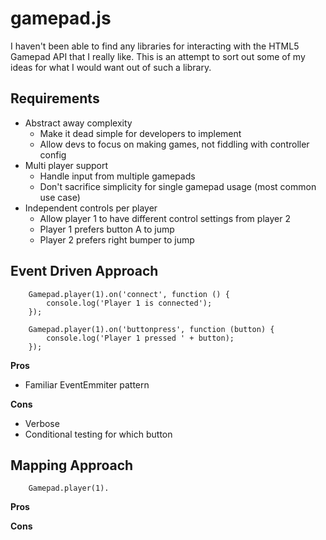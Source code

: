 # gamepad.js

I haven't been able to find any libraries for interacting with the HTML5 Gamepad API that I really like. This is an attempt to sort out some of my ideas for what I would want out of such a library.


## Requirements

- Abstract away complexity
	- Make it dead simple for developers to implement
	- Allow devs to focus on making games, not fiddling with controller config
- Multi player support
	- Handle input from multiple gamepads
	- Don't sacrifice simplicity for single gamepad usage (most common use case)
- Independent controls per player
	- Allow player 1 to have different control settings from player 2
	- Player 1 prefers button A to jump
	- Player 2 prefers right bumper to jump


## Event Driven Approach
	
```
	Gamepad.player(1).on('connect', function () {
		console.log('Player 1 is connected');
	});
	
	Gamepad.player(1).on('buttonpress', function (button) {
		console.log('Player 1 pressed ' + button);
	});
```

**Pros**

- Familiar EventEmmiter pattern

**Cons**

- Verbose
- Conditional testing for which button


## Mapping Approach

```
	Gamepad.player(1).
```

**Pros**

**Cons**